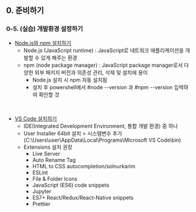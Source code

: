 ## 0. 준비하기   
### 0-5. (실습) 개발환경 설정하기   
- [Node.js와 npm 설치하기](https://nodejs.org/ko/download/)   
  * Node.js (JavaScript runtime) : JavaScript로 네트워크 애플리케이션을 개발할 수 있게 해주는 환경   
  * npm (node package manager) : JavaScript package manager로서 다양한 외부 패키지 버전과 의존성 관리, 삭제 및 설치에 용이    
    - Node.js 설치 시 npm 자동 설치됨   
    - 설치 후 powershell에서 #node --version 과 #npm --version 입력하여 확인할 것   
<br>

- [VS Code 설치하기](https://code.visualstudio.com/Download)   
  * IDE(Integrated Development Environment, 통합 개발 환경) 중 하나   
  *  User Installer 64bit 설치 > 시스템변수 추가(C:\Users\user\AppData\Local\Programs\Microsoft VS Code\bin)   
  * Extensions 설치 권장   
    - Live Server    
    - Auto Rename Tag   
    - HTML to CSS autocompletion/solnurkarim   
    - ESLint   
    - File & Folder Icons   
    - JavaScript (ES6) code snippets   
    - Jupyter   
    - ES7+ React/Redux/React-Native snippets   
    - Prettier   
  <br>
